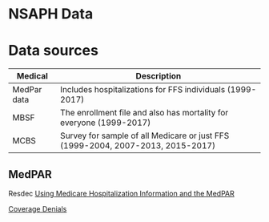 # NSAPH Data

# Data sources

| Medical | Description |
| ------- | ----------- |
| MedPar data | Includes hospitalizations for FFS individuals (1999-2017) | 
| MBSF | The enrollment file and also has mortality for everyone (1999-2017) | 
| MCBS | Survey for sample of all Medicare or just FFS (1999-2004, 2007-2013, 2015-2017) |

## MedPAR

Resdec [Using Medicare Hospitalization Information and the MedPAR]("http://resdac.umn.edu/sites/resdac.umn.edu/files/Using%20Medicare%20Hospitalization%20Information%20and%20the%20MedPAR%20(Slides).pdf") 

[Coverage Denials](https://www.healthaffairs.org/doi/pdf/10.1377/hlthaff.2021.01054?casa_token=mwc33u4-yscAAAAA:E5OXpiodc6LWCqMSdqt_7bfFj-zlhi9IVq3-8IJSg7cA_xTpDuF1CvANoBMHbk_18JqI9uPU0g)

